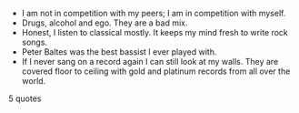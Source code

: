  - I am not in competition with my peers; I am in competition with myself.
 - Drugs, alcohol and ego. They are a bad mix.
 - Honest, I listen to classical mostly. It keeps my mind fresh to write rock songs.
 - Peter Baltes was the best bassist I ever played with.
 - If I never sang on a record again I can still look at my walls. They are covered floor to ceiling with gold and platinum records from all over the world.

5 quotes